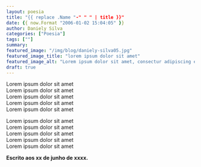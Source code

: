 ```yaml
---
layout: poesia
title: "{{ replace .Name "-" " " | title }}"
date: {{ now.Format "2006-01-02 15:04:05" }}
author: Daniely Silva
categories: ["Poesia"]
tags: [""]
summary:
featured_image: "/img/blog/daniely-silva05.jpg"
featured_image_title: "lorem ipsum dolor sit amet"
featured_image_alt: "Lorem ipsum dolor sit amet, consectur adipiscing elit."
draft: true
---
```

<section class="poesia">

Lorem ipsum dolor sit amet\
Lorem ipsum dolor sit amet\
Lorem ipsum dolor sit amet\
Lorem ipsum dolor sit amet\
Lorem ipsum dolor sit amet

Lorem ipsum dolor sit amet\
Lorem ipsum dolor sit amet\
Lorem ipsum dolor sit amet\
Lorem ipsum dolor sit amet\
Lorem ipsum dolor sit amet

</section>

**Escrito aos xx de junho de xxxx.**

